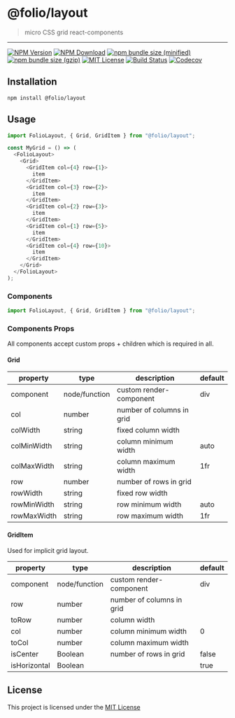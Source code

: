 # @folio/layout

> micro CSS grid react-components

<hr />

[![NPM Version](https://img.shields.io/npm/v/@folio/layout.svg)](https://www.npmjs.com/package/@folio/layout)
[![NPM Download](https://img.shields.io/npm/dt/@folio/layout.svg)](https://www.npmjs.com/package/@folio/layout)
[![npm bundle size (minified)](https://img.shields.io/bundlephobia/min/react.svg)](https://www.npmjs.com/package/@folio/layout)
[![npm bundle size (gzip)](https://img.shields.io/bundlephobia/minzip/react.svg)](https://www.npmjs.com/package/@folio/layout)
[![MIT License](https://img.shields.io/github/license/mashape/apistatus.svg)](https://github.com/jalal246/folio/blob/master/LICENSE)
[![Build Status](https://travis-ci.org/jalal246/folio.svg?branch=master)](https://travis-ci.org/jalal246/folio)
[![Codecov](https://img.shields.io/codecov/c/github/jalal246/folio.svg)](https://codecov.io/gh/jalal246/folio)

## Installation

```
npm install @folio/layout
```

## Usage

```js
import FolioLayout, { Grid, GridItem } from "@folio/layout";

const MyGrid = () => (
  <FolioLayout>
    <Grid>
      <GridItem col={4} row={1}>
        item
      </GridItem>
      <GridItem col={3} row={2}>
        item
      </GridItem>
      <GridItem col={2} row={3}>
        item
      </GridItem>
      <GridItem col={1} row={5}>
        item
      </GridItem>
      <GridItem col={4} row={10}>
        item
      </GridItem>
    </Grid>
  </FolioLayout>
);
```

### Components

```js
import FolioLayout, { Grid, GridItem } from "@folio/layout";
```

### Components Props

All components accept custom props + children which is required in all.

<!-- all tables were generated via http://www.tablesgenerator.com/markdown_tables -->

#### Grid

| property    | type          | description               | default |
| ----------- | ------------- | ------------------------- | ------- |
| component   | node/function | custom render-component   | div     |
| col         | number        | number of columns in grid |         |
| colWidth    | string        | fixed column width        |         |
| colMinWidth | string        | column minimum width      | auto    |
| colMaxWidth | string        | column maximum width      | 1fr     |
| row         | number        | number of rows in grid    |         |
| rowWidth    | string        | fixed row width           |         |
| rowMinWidth | string        | row minimum width         | auto    |
| rowMaxWidth | string        | row maximum width         | 1fr     |

#### GridItem

Used for implicit grid layout.

| property     | type          | description               | default |
| ------------ | ------------- | ------------------------- | ------- |
| component    | node/function | custom render-component   | div     |
| row          | number        | number of columns in grid |         |
| toRow        | number        | column width              |         |
| col          | number        | column minimum width      | 0       |
| toCol        | number        | column maximum width      |         |
| isCenter     | Boolean       | number of rows in grid    | false   |
| isHorizontal | Boolean       |                           | true    |

## License

This project is licensed under the [MIT License](https://github.com/jalal246/folio/blob/master/LICENSE)
